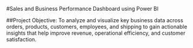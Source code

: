 #Sales and Business Performance Dashboard using Power BI

##Project Objective:
To analyze and visualize key business data across orders, products, customers, employees, and shipping to gain actionable insights that help improve revenue, operational efficiency, and customer satisfaction.
